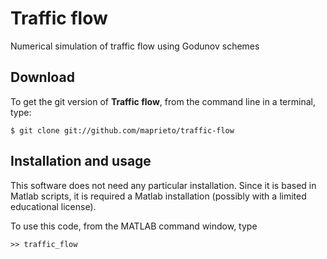 # Traffic flow
Numerical simulation of traffic flow using Godunov schemes

Download
--------

To get the git version of **Traffic flow**, from the command line in a terminal, type:

    $ git clone git://github.com/maprieto/traffic-flow

Installation and usage
--------------------

This software does not need any particular installation. Since it is based in Matlab scripts, it is required a Matlab installation (possibly with a limited educational license). 

To use this code, from the MATLAB command window, type 

    >> traffic_flow
